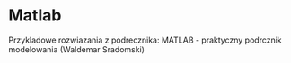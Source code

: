 # Matlab


Przykladowe rozwiazania z podrecznika: MATLAB - praktyczny podrcznik modelowania (Waldemar Sradomski)
